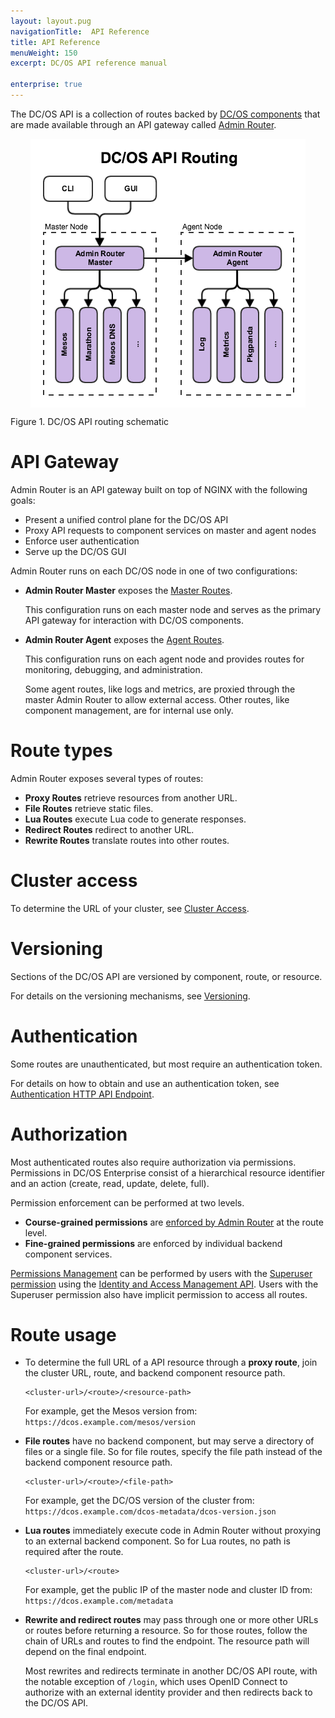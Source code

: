 ```yaml
---
layout: layout.pug
navigationTitle:  API Reference
title: API Reference
menuWeight: 150
excerpt: DC/OS API reference manual

enterprise: true
---
```


The DC/OS API is a collection of routes backed by [DC/OS components](/mesosphere/dcos/1.11/overview/architecture/components/) that are made available through an API gateway called [Admin Router](/mesosphere/dcos/1.11/overview/architecture/components/#admin-router).

<!-- Use html img for horizontal centering -->
<img src="/1.11/img/dcos-api-routing.png" alt="DC/OS API Routing" style="display:block;margin:0 auto"/>

Figure 1. DC/OS API routing schematic

# API Gateway

Admin Router is an API gateway built on top of NGINX with the following goals:

- Present a unified control plane for the DC/OS API
- Proxy API requests to component services on master and agent nodes
- Enforce user authentication
- Serve up the DC/OS GUI

Admin Router runs on each DC/OS node in one of two configurations:

- **Admin Router Master** exposes the [Master Routes](/mesosphere/dcos/1.11/api/master-routes/).

  This configuration runs on each master node and serves as the primary API gateway for interaction with DC/OS components.

- **Admin Router Agent** exposes the [Agent Routes](/mesosphere/dcos/1.11/api/agent-routes/).

  This configuration runs on each agent node and provides routes for monitoring, debugging, and administration.

  Some agent routes, like logs and metrics, are proxied through the master Admin Router to allow external access.
Other routes, like component management, are for internal use only.


# Route types

Admin Router exposes several types of routes:

- **Proxy Routes** retrieve resources from another URL.
- **File Routes** retrieve static files.
- **Lua Routes** execute Lua code to generate responses.
- **Redirect Routes** redirect to another URL.
- **Rewrite Routes** translate routes into other routes.


# Cluster access

To determine the URL of your cluster, see [Cluster Access](/mesosphere/dcos/1.11/api/access/).


# Versioning

Sections of the DC/OS API are versioned by component, route, or resource.

For details on the versioning mechanisms, see [Versioning](/mesosphere/dcos/1.11/api/versioning/).


# Authentication

Some routes are unauthenticated, but most require an authentication token.

For details on how to obtain and use an authentication token, see [Authentication HTTP API Endpoint](/mesosphere/dcos/1.11/security/ent/iam-api/).


# Authorization

Most authenticated routes also require authorization via permissions. Permissions in DC/OS Enterprise consist of a hierarchical resource identifier and an action (create, read, update, delete, full).

Permission enforcement can be performed at two levels.

- **Course-grained permissions** are [enforced by Admin Router](/mesosphere/dcos/1.11/security/ent/perms-reference/#admin-router) at the route level.
- **Fine-grained permissions** are enforced by individual backend component services.

[Permissions Management](/mesosphere/dcos/1.11/security/ent/perms-management/) can be performed by users with the [Superuser permission](/mesosphere/dcos/1.11/security/ent/perms-reference/#superuser) using the [Identity and Access Management API](/mesosphere/dcos/1.11/security/ent/iam-api/). Users with the Superuser permission also have implicit permission to access all routes.


# Route usage

- To determine the full URL of a API resource through a **proxy route**, join the cluster URL, route, and backend component resource path.

    ```
    <cluster-url>/<route>/<resource-path>
    ```

    For example, get the Mesos version from: `https://dcos.example.com/mesos/version`

- **File routes** have no backend component, but may serve a directory of files or a single file. So for file routes, specify the file path instead of the backend component resource path.

    ```
    <cluster-url>/<route>/<file-path>
    ```

    For example, get the DC/OS version of the cluster from: `https://dcos.example.com/dcos-metadata/dcos-version.json`

- **Lua routes** immediately execute code in Admin Router without proxying to an external backend component. So for Lua routes, no path is required after the route.

    ```
    <cluster-url>/<route>
    ```

     For example, get the public IP of the master node and cluster ID from: `https://dcos.example.com/metadata`

- **Rewrite and redirect routes** may pass through one or more other URLs or routes before returning a resource. So for those routes, follow the chain of URLs and routes to find the endpoint. The resource path will depend on the final endpoint.

    Most rewrites and redirects terminate in another DC/OS API route, with the notable exception of `/login`, which uses OpenID Connect to authorize with an external identity provider and then redirects back to the DC/OS API.
